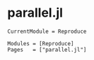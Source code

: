 # parallel.jl


```@meta
CurrentModule = Reproduce
```

```@autodocs
Modules = [Reproduce]
Pages   = ["parallel.jl"]
```
